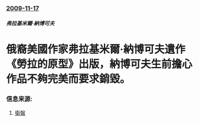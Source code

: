 ### [2009-11-17](/zh/news/2009/11/17/index.md)

##### 弗拉基米爾·納博可夫
# 俄裔美國作家弗拉基米爾·納博可夫遺作《勞拉的原型》出版，納博可夫生前擔心作品不夠完美而要求銷毀。




### 信息来源:

1. [衛報](http://www.guardian.co.uk/books/2009/nov/17/inside-story-nabokov-last-work)
